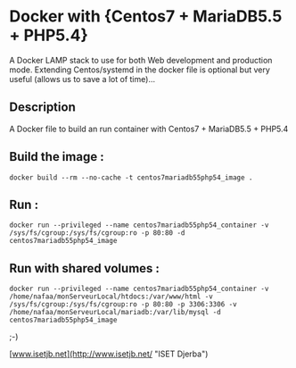 # Docker with {Centos7 + MariaDB5.5 + PHP5.4} #

A Docker LAMP stack to use for both Web development and production mode. Extending Centos/systemd in the docker file is optional but very useful (allows us to save a lot of time)...

## Description ##
A Docker file to build an run container with Centos7 + MariaDB5.5 + PHP5.4

## Build the image : ##
```shell
docker build --rm --no-cache -t centos7mariadb55php54_image .
```

## Run : ##
```shell
docker run --privileged --name centos7mariadb55php54_container -v /sys/fs/cgroup:/sys/fs/cgroup:ro -p 80:80 -d centos7mariadb55php54_image
```

## Run with shared volumes : ##
```shell
docker run --privileged --name centos7mariadb55php54_container -v /home/nafaa/monServeurLocal/htdocs:/var/www/html -v /sys/fs/cgroup:/sys/fs/cgroup:ro -p 80:80 -p 3306:3306 -v /home/nafaa/monServeurLocal/mariadb:/var/lib/mysql -d centos7mariadb55php54_image
```

;-)

[www.isetjb.net](http://www.isetjb.net/ "ISET Djerba")
